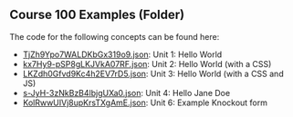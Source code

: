 ## Course 100 Examples \(Folder\)

The code for the following concepts can be found here: 

- [TjZh9Ypo7WALDKbGx319o9.json](TjZh9Ypo7WALDKbGx319o9.json): Unit 1: Hello World
- [kx7Hy9\-pSP8gLKJVkA07RF.json](kx7Hy9-pSP8gLKJVkA07RF.json): Unit 2: Hello World \(with a CSS\)
- [LKZdh0Gfvd9Kc4h2EV7rD5.json](LKZdh0Gfvd9Kc4h2EV7rD5.json): Unit 3: Hello World \(with a CSS and JS\)
- [s\-JyH\-3zNkBzB4lbjgUXa0.json](s-JyH-3zNkBzB4lbjgUXa0.json): Unit 4: Hello Jane Doe
- [KolRwwUIVj8upKrsTXgAmE.json](KolRwwUIVj8upKrsTXgAmE.json): Unit 6: Example Knockout form
